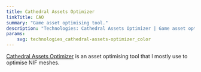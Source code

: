 ```yaml
---
title: Cathedral Assets Optimizer
linkTitle: CAO
summary: "Game asset optimising tool."
description: "Technologies: Cathedral Assets Optimizer | Game asset optimising tool."
params:
    svg: technologies_cathedral-assets-optimizer_color
---
```


[Cathedral Assets Optimizer](https://www.nexusmods.com/skyrimspecialedition/mods/23316) is an asset optimising tool that I mostly use to optimise NIF meshes.